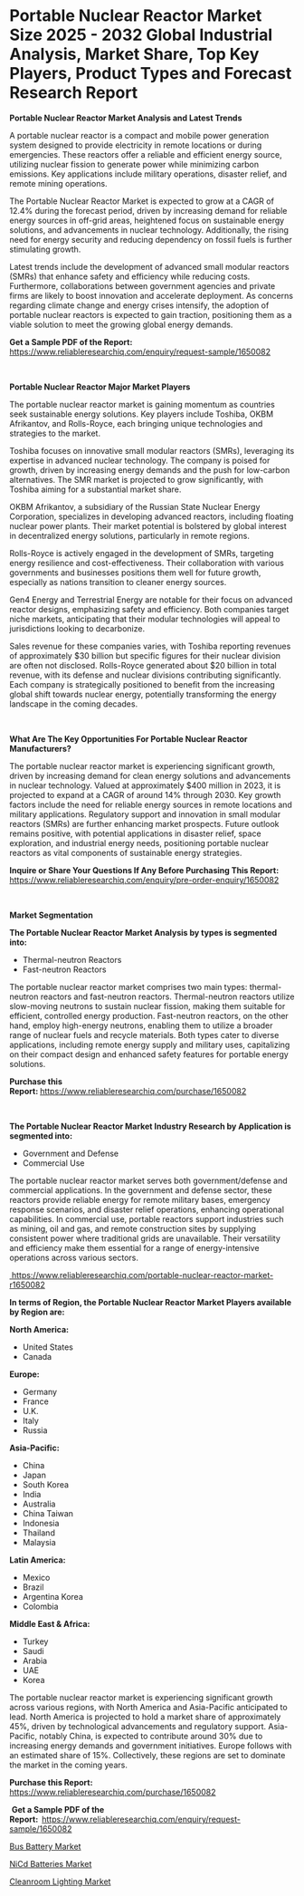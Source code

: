 <p><h1>Portable Nuclear Reactor Market Size 2025 - 2032 Global Industrial Analysis, Market Share, Top Key Players, Product Types and Forecast Research Report</h1></p><p><strong>Portable Nuclear Reactor Market Analysis and Latest Trends</strong></p>
<p><p>A portable nuclear reactor is a compact and mobile power generation system designed to provide electricity in remote locations or during emergencies. These reactors offer a reliable and efficient energy source, utilizing nuclear fission to generate power while minimizing carbon emissions. Key applications include military operations, disaster relief, and remote mining operations.</p><p>The Portable Nuclear Reactor Market is expected to grow at a CAGR of 12.4% during the forecast period, driven by increasing demand for reliable energy sources in off-grid areas, heightened focus on sustainable energy solutions, and advancements in nuclear technology. Additionally, the rising need for energy security and reducing dependency on fossil fuels is further stimulating growth. </p><p>Latest trends include the development of advanced small modular reactors (SMRs) that enhance safety and efficiency while reducing costs. Furthermore, collaborations between government agencies and private firms are likely to boost innovation and accelerate deployment. As concerns regarding climate change and energy crises intensify, the adoption of portable nuclear reactors is expected to gain traction, positioning them as a viable solution to meet the growing global energy demands.</p></p>
<p><strong>Get a Sample PDF of the Report:&nbsp;</strong> <a href="https://www.reliableresearchiq.com/enquiry/request-sample/1650082?utm_campaign=1834&utm_medium=2&utm_source=Github&utm_content=ia&utm_term=13022025&utm_id=portable-nuclear-reactor">https://www.reliableresearchiq.com/enquiry/request-sample/1650082</a></p>
<p>&nbsp;</p>
<p><strong>Portable Nuclear Reactor Major Market Players</strong></p>
<p><p>The portable nuclear reactor market is gaining momentum as countries seek sustainable energy solutions. Key players include Toshiba, OKBM Afrikantov, and Rolls-Royce, each bringing unique technologies and strategies to the market.</p><p>Toshiba focuses on innovative small modular reactors (SMRs), leveraging its expertise in advanced nuclear technology. The company is poised for growth, driven by increasing energy demands and the push for low-carbon alternatives. The SMR market is projected to grow significantly, with Toshiba aiming for a substantial market share.</p><p>OKBM Afrikantov, a subsidiary of the Russian State Nuclear Energy Corporation, specializes in developing advanced reactors, including floating nuclear power plants. Their market potential is bolstered by global interest in decentralized energy solutions, particularly in remote regions.</p><p>Rolls-Royce is actively engaged in the development of SMRs, targeting energy resilience and cost-effectiveness. Their collaboration with various governments and businesses positions them well for future growth, especially as nations transition to cleaner energy sources.</p><p>Gen4 Energy and Terrestrial Energy are notable for their focus on advanced reactor designs, emphasizing safety and efficiency. Both companies target niche markets, anticipating that their modular technologies will appeal to jurisdictions looking to decarbonize.</p><p>Sales revenue for these companies varies, with Toshiba reporting revenues of approximately $30 billion but specific figures for their nuclear division are often not disclosed. Rolls-Royce generated about $20 billion in total revenue, with its defense and nuclear divisions contributing significantly. Each company is strategically positioned to benefit from the increasing global shift towards nuclear energy, potentially transforming the energy landscape in the coming decades.</p></p>
<p>&nbsp;</p>
<p><strong>What Are The Key Opportunities For Portable Nuclear Reactor Manufacturers?</strong></p>
<p><p>The portable nuclear reactor market is experiencing significant growth, driven by increasing demand for clean energy solutions and advancements in nuclear technology. Valued at approximately $400 million in 2023, it is projected to expand at a CAGR of around 14% through 2030. Key growth factors include the need for reliable energy sources in remote locations and military applications. Regulatory support and innovation in small modular reactors (SMRs) are further enhancing market prospects. Future outlook remains positive, with potential applications in disaster relief, space exploration, and industrial energy needs, positioning portable nuclear reactors as vital components of sustainable energy strategies.</p></p>
<p><strong>Inquire or Share Your Questions If Any Before Purchasing This Report:</strong> <a href="https://www.reliableresearchiq.com/enquiry/pre-order-enquiry/1650082?utm_campaign=1834&utm_medium=2&utm_source=Github&utm_content=ia&utm_term=13022025&utm_id=portable-nuclear-reactor">https://www.reliableresearchiq.com/enquiry/pre-order-enquiry/1650082</a></p>
<p>&nbsp;</p>
<p><strong>Market Segmentation</strong></p>
<p><strong>The Portable Nuclear Reactor Market Analysis by types is segmented into:</strong></p>
<p><ul><li>Thermal-neutron Reactors</li><li>Fast-neutron Reactors</li></ul></p>
<p><p>The portable nuclear reactor market comprises two main types: thermal-neutron reactors and fast-neutron reactors. Thermal-neutron reactors utilize slow-moving neutrons to sustain nuclear fission, making them suitable for efficient, controlled energy production. Fast-neutron reactors, on the other hand, employ high-energy neutrons, enabling them to utilize a broader range of nuclear fuels and recycle materials. Both types cater to diverse applications, including remote energy supply and military uses, capitalizing on their compact design and enhanced safety features for portable energy solutions.</p></p>
<p><strong>Purchase this Report:&nbsp;</strong><a href="https://www.reliableresearchiq.com/purchase/1650082?utm_campaign=1834&utm_medium=2&utm_source=Github&utm_content=ia&utm_term=13022025&utm_id=portable-nuclear-reactor">https://www.reliableresearchiq.com/purchase/1650082</a></p>
<p>&nbsp;</p>
<p><strong>The Portable Nuclear Reactor Market Industry Research by Application is segmented into:</strong></p>
<p><ul><li>Government and Defense</li><li>Commercial Use</li></ul></p>
<p><p>The portable nuclear reactor market serves both government/defense and commercial applications. In the government and defense sector, these reactors provide reliable energy for remote military bases, emergency response scenarios, and disaster relief operations, enhancing operational capabilities. In commercial use, portable reactors support industries such as mining, oil and gas, and remote construction sites by supplying consistent power where traditional grids are unavailable. Their versatility and efficiency make them essential for a range of energy-intensive operations across various sectors.</p></p>
<p><a href="https://www.reliableresearchiq.com/portable-nuclear-reactor-market-r1650082?utm_campaign=1834&utm_medium=2&utm_source=Github&utm_content=ia&utm_term=13022025&utm_id=portable-nuclear-reactor">&nbsp;https://www.reliableresearchiq.com/portable-nuclear-reactor-market-r1650082</a></p>
<p><strong>In terms of Region, the Portable Nuclear Reactor Market Players available by Region are:</strong></p>
<p>
    <p> <strong> North America: </strong>
        <ul>
            <li>United States</li>
            <li>Canada</li>
        </ul>
        </p> 
    <p> <strong> Europe: </strong>
        <ul>
            <li>Germany</li>
            <li>France</li>
            <li>U.K.</li>
            <li>Italy</li>
            <li>Russia</li>
        </ul>
        </p> 
    <p> <strong> Asia-Pacific: </strong>
        <ul>
            <li>China</li>
            <li>Japan</li>
            <li>South Korea</li>
            <li>India</li>
            <li>Australia</li>
            <li>China Taiwan</li>
            <li>Indonesia</li>
            <li>Thailand</li>
            <li>Malaysia</li>
        </ul>
        </p> 
    <p> <strong> Latin America: </strong>
        <ul>
            <li>Mexico</li>
            <li>Brazil</li>
            <li>Argentina Korea</li>
            <li>Colombia</li>
        </ul>
        </p> 
    <p> <strong> Middle East & Africa: </strong>
        <ul>
            <li>Turkey</li>
            <li>Saudi</li>
            <li>Arabia</li>
            <li>UAE</li>
            <li>Korea</li>
        </ul>
    </p>
    </p>
<p><p>The portable nuclear reactor market is experiencing significant growth across various regions, with North America and Asia-Pacific anticipated to lead. North America is projected to hold a market share of approximately 45%, driven by technological advancements and regulatory support. Asia-Pacific, notably China, is expected to contribute around 30% due to increasing energy demands and government initiatives. Europe follows with an estimated share of 15%. Collectively, these regions are set to dominate the market in the coming years.</p></p>
<p><strong>Purchase this Report: </strong><a href="https://www.reliableresearchiq.com/purchase/1650082?utm_campaign=1834&utm_medium=2&utm_source=Github&utm_content=ia&utm_term=13022025&utm_id=portable-nuclear-reactor">https://www.reliableresearchiq.com/purchase/1650082</a></p>
<p>&nbsp;<strong>Get a Sample PDF of the Report:&nbsp;&nbsp;</strong><a href="https://www.reliableresearchiq.com/enquiry/request-sample/1650082?utm_campaign=1834&utm_medium=2&utm_source=Github&utm_content=ia&utm_term=13022025&utm_id=portable-nuclear-reactor">https://www.reliableresearchiq.com/enquiry/request-sample/1650082</a></p>
<p><strong></strong></p>
<p><p><a href="https://github.com/storcweithzg/Market-Research-Report-List-1/blob/main/bus-battery-market.md?utm_campaign=1834&utm_medium=2&utm_source=Github&utm_content=ia&utm_term=13022025&utm_id=portable-nuclear-reactor">Bus Battery Market</a></p><p><a href="https://github.com/achuoheatly/Market-Research-Report-List-1/blob/main/nicd-batteries-market.md?utm_campaign=1834&utm_medium=2&utm_source=Github&utm_content=ia&utm_term=13022025&utm_id=portable-nuclear-reactor">NiCd Batteries Market</a></p><p><a href="https://github.com/seibttullyjh/Market-Research-Report-List-1/blob/main/cleanroom-lighting-market.md?utm_campaign=1834&utm_medium=2&utm_source=Github&utm_content=ia&utm_term=13022025&utm_id=portable-nuclear-reactor">Cleanroom Lighting Market</a></p></p>